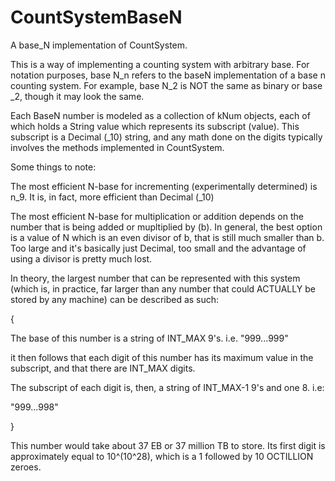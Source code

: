 # CountSystemBaseN
A base_N implementation of CountSystem.


This is a way of implementing a counting system with arbitrary base. For notation purposes, base N_n refers to the baseN implementation of a base n counting system. For example, base N_2 is NOT the same as binary or base _2, though it may look the same.


Each BaseN number is modeled as a collection of kNum objects, each of which holds a String value which represents its subscript (value). This subscript is a Decimal (_10) string, and any math done on the digits typically involves the methods implemented in CountSystem.


Some things to note:


The most efficient N-base for incrementing (experimentally determined) is n_9. It is, in fact, more efficient than Decimal (_10)


The most efficient N-base for multiplication or addition depends on the number that is being added or mupltiplied by (b). In general, the best option is a value of N which is an even divisor of b, that is still much smaller than b. Too large and it's basically just Decimal, too small and the advantage of using a divisor is pretty much lost.


In theory, the largest number that can be represented with this system (which is, in practice, far larger than any number that could ACTUALLY be stored by any machine) can be described as such:

{

The base of this number is a string of INT_MAX 9's. i.e. "999...999"
                                                          
it then follows that each digit of this number has its maximum value in the subscript, and that there are INT_MAX digits.

The subscript of each digit is, then, a string of INT_MAX-1 9's and one 8. i.e:

"999...998"

}

This number would take about 37 EB or 37 million TB to store. Its first digit is approximately equal to 10^(10^28), which is a 1 followed by 10 OCTILLION zeroes.
